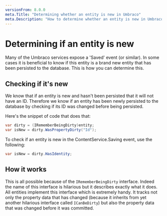 ```yaml
---
versionFrom: 8.0.0
meta.Title: "Determining whether an entity is new in Umbraco"
meta.Description: "How to determine whether an entity is new in Umbraco"
---
```


# Determining if an entity is new

Many of the Umbraco services expose a 'Saved' event (or similar). In some cases it is beneficial to know if this entity is a brand new entity that has been persisted to the database. This is how you can determine this.

## Checking if it's new

We know that if an entity is new and hasn't been persisted that it will not have an ID. Therefore we know if an entity has been newly persisted to the database by checking if its ID was changed before being persisted.

Here's the snippet of code that does that:

```csharp
var dirty = (IRememberBeingDirty)entity;
var isNew = dirty.WasPropertyDirty("Id");
```

To check if an entity is new in the ContentService.Saving event, use the following:

```csharp
var isNew = dirty.HasIdentity;
```

## How it works

This is all possible because of the `IRememberBeingDirty` interface. Indeed the name of this interface is hilarious but it describes exactly what it does. All entities implement this interface which is extremely handy. It tracks not only the property data that has changed (because it inherits from yet another hilarious interface called `ICanBeDirty`) but also the property data that was changed before it was committed.
